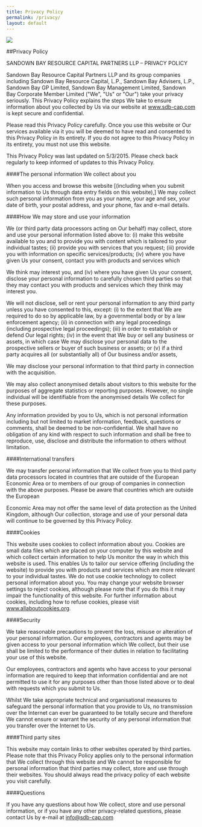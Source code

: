 ```yaml
---
title: Privacy Policy
permalink: /privacy/
layout: default
---
```


<img src="{{ site.baseurl }}/images/mine_4.jpg" class="u-max-full-width"/>

##Privacy Policy

SANDOWN BAY RESOURCE CAPITAL PARTNERS LLP – PRIVACY POLICY

Sandown Bay Resource Capital Partners LLP and its group companies including Sandown Bay Resource Capital, 
L.P., Sandown Bay Advisers, L.P., Sandown Bay GP Limited, Sandown Bay Management Limited, Sandown Bay 
Corporate Member Limited ("We", "Us" or "Our") take your privacy seriously. This Privacy Policy explains the 
steps We take to ensure information about you collected by Us via our website at www.sdb-cap.com is kept 
secure and confidential.

Please read this Privacy Policy carefully. Once you use this website or Our services available via it you will be deemed to have read and consented to this Privacy Policy in its entirety. If you do not agree to this Privacy 
Policy in its entirety, you must not use this website.

This Privacy Policy was last updated on 5/3/2015. Please check back regularly to keep informed of updates to 
this Privacy Policy.

####The personal information We collect about you

When you access and browse this website [(including when you submit information to Us through data entry 
fields on this website),] We may collect such personal information from you as your name, your age and sex, 
your date of birth, your postal address, and your phone, fax and e-mail details.

####How We may store and use your information

We (or third party data processors acting on Our behalf) may collect, store and use your personal information 
listed above to: (i) make this website available to you and to provide you with content which is tailored to your individual tastes; (ii) provide you with services that you request; (iii) provide you with information on specific 
services/products; (iv) where you have given Us your consent, contact you with products and services which 

We think may interest you, and (iv) where you have given Us your consent, disclose your personal information 
to carefully chosen third parties so that they may contact you with products and services which they think may 
interest you.

We will not disclose, sell or rent your personal information to any third party unless you have consented to 
this, except: (i) to the extent that We are required to do so by applicable law, by a governmental body or by a 
law enforcement agency; (ii) in connection with any legal proceedings (including prospective legal 
proceedings); (iii) in order to establish or defend Our legal rights; (iv) in the event that We buy or sell any 
business or assets, in which case We may disclose your personal data to the prospective sellers or buyer of 
such business or assets; or (v) if a third party acquires all (or substantially all) of Our business and/or assets, 

We may disclose your personal information to that third party in connection with the acquisition.

We may also collect anonymised details about visitors to this website for the purposes of aggregate statistics 
or reporting purposes. However, no single individual will be identifiable from the anonymised details We 
collect for these purposes.

Any information provided by you to Us, which is not personal information including but not limited to market 
information, feedback, questions or comments, shall be deemed to be non-confidential. We shall have no 
obligation of any kind with respect to such information and shall be free to reproduce, use, disclose and 
distribute the information to others without limitation.

####International transfers

We may transfer personal information that We collect from you to third party data processors located in 
countries that are outside of the European Economic Area or to members of our group of companies in 
connection with the above purposes. Please be aware that countries which are outside the European 

Economic Area may not offer the same level of data protection as the United Kingdom, although Our 
collection, storage and use of your personal data will continue to be governed by this Privacy Policy.

####Cookies

This website uses cookies to collect information about you. Cookies are small data files which are placed on 
your computer by this website and which collect certain information to help Us monitor the way in which this 
website is used. This enables Us to tailor our service offering (including the website) to provide you with 
products and services which are more relevant to your individual tastes. We do not use cookie technology to 
collect personal information about you. You may change your website browser settings to reject cookies, 
although please note that if you do this it may impair the functionality of this website. For further information about cookies, including how to refuse cookies, please visit www.allaboutcookies.org.

####Security

We take reasonable precautions to prevent the loss, misuse or alteration of your personal information. Our 
employees, contractors and agents may be given access to your personal information which We collect, but 
their use shall be limited to the performance of their duties in relation to facilitating your use of this website. 

Our employees, contractors and agents who have access to your personal information are required to keep 
that information confidential and are not permitted to use it for any purposes other than those listed above or 
to deal with requests which you submit to Us.

Whilst We take appropriate technical and organisational measures to safeguard the personal information that 
you provide to Us, no transmission over the Internet can ever be guaranteed to be totally secure and therefore 
We cannot ensure or warrant the security of any personal information that you transfer over the Internet to Us.

####Third party sites

This website may contain links to other websites operated by third parties. Please note that this Privacy Policy 
applies only to the personal information that We collect through this website and We cannot be responsible 
for personal information that third parties may collect, store and use through their websites. You should 
always read the privacy policy of each website you visit carefully.

####Questions

If you have any questions about how We collect, store and use personal information, or if you have any other 
privacy-related questions, please contact Us by e-mail at <info@sdb-cap.com>
